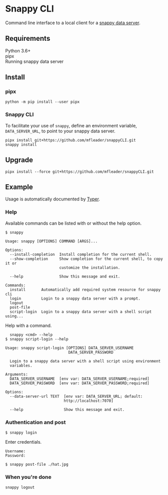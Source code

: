 # Snappy CLI

Command line interface to a local client for a [snappy data server](https://github.com/openshift-scale/).

## Requirements

Python 3.6+  
pipx  
Running snappy data server

## Install

### pipx

```shell
python -m pip install --user pipx
```

### Snappy CLI

To facilitate your use of `snappy`, define an environment variable, `DATA_SERVER_URL`, to point to your snappy data server.


```shell
pipx install git+https://github.com/mfleader/snappyCLI.git
snappy install
```

## Upgrade

```shell
pipx install --force git+https://github.com/mfleader/snappyCLI.git
```


## Example

Usage is automatically documented by [Typer](https://typer.tiangolo.com/). 

### Help

Available commands can be listed with or without the help option.

```shell
$ snappy
```

```shell
Usage: snappy [OPTIONS] COMMAND [ARGS]...

Options:
  --install-completion  Install completion for the current shell.
  --show-completion     Show completion for the current shell, to copy it or
                        customize the installation.

  --help                Show this message and exit.

Commands:
  install       Automatically add required system resource for snappy cli
  login         Login to a snappy data server with a prompt.
  logout
  post-file
  script-login  Login to a snappy data server with a shell script using...
```


Help with a command.

```shell
  snappy <cmd> --help
$ snappy script-login --help
```

```shell
Usage: snappy script-login [OPTIONS] DATA_SERVER_USERNAME
                            DATA_SERVER_PASSWORD

  Login to a snappy data server with a shell script using environment
  variables.

Arguments:
  DATA_SERVER_USERNAME  [env var: DATA_SERVER_USERNAME;required]
  DATA_SERVER_PASSWORD  [env var: DATA_SERVER_PASSWORD;required]

Options:
  --data-server-url TEXT  [env var: DATA_SERVER_URL; default:
                          http://localhost:7070]

  --help                  Show this message and exit.
```

### Authentication and post

```shell
$ snappy login
```

Enter credentials.

```shell
Username:
Password:
```

```shell
$ snappy post-file ./hat.jpg
```

### When you're done

```shell
snappy logout
```
